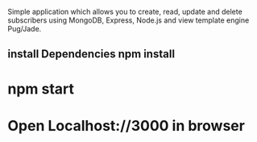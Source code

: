 Simple application which allows you to create, read, update and delete subscribers using MongoDB, Express, Node.js and view template engine Pug/Jade.

## install Dependencies npm install
# npm start
# Open Localhost://3000 in browser
